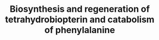 ---
annotations:
- id: DOID:0112225
  parent: genetic disease
  type: Disease Ontology
  value: BH4-deficient hyperphenylalaninemia B
- id: PW:0001288
  parent: classic metabolic pathway
  type: Pathway Ontology
  value: phenylalanine degradation pathway
- id: DOID:0111168
  parent: genetic disease
  type: Disease Ontology
  value: sepiapterin reductase deficiency
- id: DOID:0090123
  parent: genetic disease
  type: Disease Ontology
  value: aromatic L-amino acid decarboxylase deficiency
- id: DOID:0090106
  parent: genetic disease
  type: Disease Ontology
  value: BH4-deficient hyperphenylalaninemia A
- id: PW:0001805
  parent: disease pathway
  type: Pathway Ontology
  value: phenylketonuria pathway
- id: DOID:9281
  parent: genetic disease
  type: Disease Ontology
  value: phenylketonuria
- id: PW:0001612
  parent: disease pathway
  type: Pathway Ontology
  value: Segawa syndrome pathway
- id: PW:0002105
  parent: disease pathway
  type: Pathway Ontology
  value: dopa responsive dystonia pathway
- id: DOID:13382
  type: Disease Ontology
  value: megaloblastic anemia
- id: PW:0000217
  parent: classic metabolic pathway
  type: Pathway Ontology
  value: tetrahydrobiopterin metabolic pathway
- id: DOID:0090043
  parent: genetic disease
  type: Disease Ontology
  value: dystonia 5
authors:
- DeSl
- Egonw
- IreneHemel
- Ddigles
- Josienlandman
- MaintBot
- Fehrhart
- Finterly
- Eweitz
citedin: ''
communities:
- IEM
- RareDiseases
description: This pathway shows disorders related to phenylalanine and tetrahydrobiopterin
  (BH4) metabolism. Disorders resulting from an enzyme defect are highlighted in pink.
  Pathological metabolites used as specific markers are highlighted in purple. BH4
  is a natural cofactor for PAH, tyrosine-3-hydroxylase, tryptophan-5-hydroxylase
  and nitric oxide synthase (NOS), where the latter two are key enzymes in the biosynthesis
  of the neurotransmitters dopamine and serotonin.   This pathway was inspired by
  Edition 5, Chapter 20 of the book of Blau (ISBN 9783030677268) (Ed.4 Chapter 1).
last-edited: 2024-01-29
ndex: 6f3bd16a-8b69-11eb-9e72-0ac135e8bacf
organisms:
- Homo sapiens
redirect_from:
- /index.php/Pathway:WP4156
- /instance/WP4156
- /instance/WP4156_r128201
revision: r128201
schema-jsonld:
- '@context': https://schema.org/
  '@id': https://wikipathways.github.io/pathways/WP4156.html
  '@type': Dataset
  creator:
    '@type': Organization
    name: WikiPathways
  description: This pathway shows disorders related to phenylalanine and tetrahydrobiopterin
    (BH4) metabolism. Disorders resulting from an enzyme defect are highlighted in
    pink. Pathological metabolites used as specific markers are highlighted in purple.
    BH4 is a natural cofactor for PAH, tyrosine-3-hydroxylase, tryptophan-5-hydroxylase
    and nitric oxide synthase (NOS), where the latter two are key enzymes in the biosynthesis
    of the neurotransmitters dopamine and serotonin.   This pathway was inspired by
    Edition 5, Chapter 20 of the book of Blau (ISBN 9783030677268) (Ed.4 Chapter 1).
  keywords:
  - 3-OMD
  - 5-OH-Trp
  - 5HIAA
  - 7,8-BH2
  - AADC
  - AR
  - ASMT
  - BH4
  - Biopterin
  - COMT
  - CR
  - DBH
  - DHFR
  - DHPR
  - DNAJC12
  - Dopamine
  - Epinephrine
  - GTP
  - GTPCH
  - HO-BH4
  - HVA
  - L-DOPA
  - MAO
  - MAOA
  - MAOB
  - MHPG
  - N-acetylserotonin
  - NADPH
  - NH2TP
  - Neopterin
  - O2
  - PAH
  - PCD
  - PNMT
  - PTP
  - PTPS
  - Phe
  - Phenyl-alanine
  - Primapterin
  - SAM
  - SNA
  - SR
  - Serotonin
  - TH
  - TPH
  - Trp
  - VMA
  - melatonin
  - norepinephrine
  - oxo-PH4
  - q-BH2
  - sepiapterin
  - tyr
  license: CC0
  name: Biosynthesis and regeneration of tetrahydrobiopterin and catabolism of phenylalanine
seo: CreativeWork
title: Biosynthesis and regeneration of tetrahydrobiopterin and catabolism of phenylalanine
wpid: WP4156
---